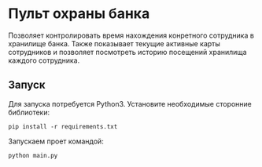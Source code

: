 # Пульт охраны банка
Позволяет контролировать время нахождения конретного сотрудника в хранилище банка. Также показывает текущие активные карты сотрудников и позволяет посмотреть историю посещений хранилища каждого сотрудника.
## Запуск
Для запуска потребуется Python3. Установите необходимые сторонние библиотеки:
```
pip install -r requirements.txt
```
Запускаем проет командой:
```
python main.py
```
